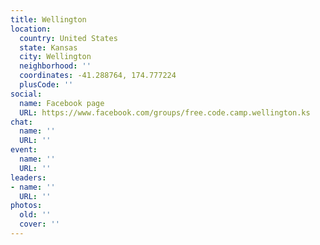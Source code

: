```yaml
---
title: Wellington
location:
  country: United States
  state: Kansas
  city: Wellington
  neighborhood: ''
  coordinates: -41.288764, 174.777224
  plusCode: ''
social:
  name: Facebook page
  URL: https://www.facebook.com/groups/free.code.camp.wellington.ks
chat:
  name: ''
  URL: ''
event:
  name: ''
  URL: ''
leaders:
- name: ''
  URL: ''
photos:
  old: ''
  cover: ''
---
```

